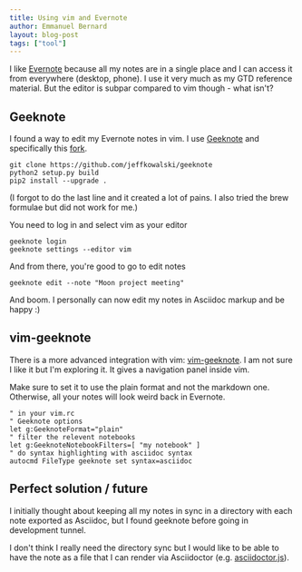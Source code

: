 ```yaml
---
title: Using vim and Evernote
author: Emmanuel Bernard
layout: blog-post
tags: ["tool"]
---
```

I like [Evernote](https://evernote.com) because all my notes are in a single place
and I can access it from everywhere (desktop, phone).
I use it very much as my GTD reference material.
But the editor is subpar compared to vim though - what isn't?

## Geeknote

I found a way to edit my Evernote notes in vim.
I use [Geeknote](https://www.geeknote.me) and specifically this [fork](https://github.com/jeffkowalski/geeknote).

    git clone https://github.com/jeffkowalski/geeknote
    python2 setup.py build
    pip2 install --upgrade .

(I forgot to do the last line and it created a lot of pains.
I also tried the brew formulae but did not work for me.)

You need to log in and select vim as your editor

    geeknote login
    geeknote settings --editor vim

And from there, you're good to go to edit notes

    geeknote edit --note "Moon project meeting"

And boom.
I personally can now edit my notes in Asciidoc markup and be happy :)

## vim-geeknote

There is a more advanced integration with vim: [vim-geeknote](https://github.com/neilagabriel/vim-geeknote).
I am not sure I like it but I'm exploring it.
It gives a navigation panel inside vim.

Make sure to set it to use the plain format and not the markdown one.
Otherwise, all your notes will look weird back in Evernote.

    " in your vim.rc
    " Geeknote options
    let g:GeeknoteFormat="plain"
    " filter the relevent notebooks
    let g:GeeknoteNotebookFilters=[ "my notebook" ]
    " do syntax highlighting with asciidoc syntax
    autocmd FileType geeknote set syntax=asciidoc

## Perfect solution / future

I initially thought about keeping all my notes in sync in a directory with each note exported as Asciidoc,
but I found geeknote before going in development tunnel.

I don't think I really need the directory sync but I would like to be able to have the note as a file that I can render via Asciidoctor (e.g. [asciidoctor.js](https://chrome.google.com/webstore/detail/asciidoctorjs-live-previe/iaalpfgpbocpdfblpnhhgllgbdbchmia)).
